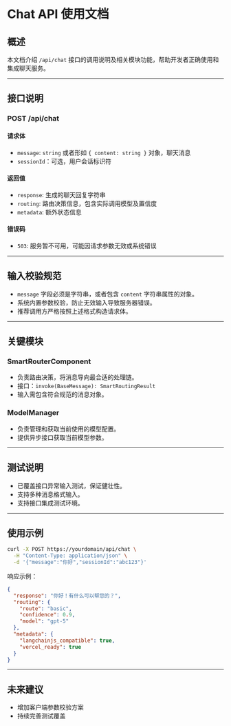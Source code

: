 # Chat API 使用文档

## 概述
本文档介绍 `/api/chat` 接口的调用说明及相关模块功能，帮助开发者正确使用和集成聊天服务。

---

## 接口说明

### POST /api/chat

#### 请求体
- `message`: `string` 或者形如 `{ content: string }` 对象，聊天消息
- `sessionId`：可选，用户会话标识符

#### 返回值
- `response`: 生成的聊天回复字符串
- `routing`: 路由决策信息，包含实际调用模型及置信度
- `metadata`: 额外状态信息

#### 错误码
- `503`: 服务暂不可用，可能因请求参数无效或系统错误

---

## 输入校验规范
- `message` 字段必须是字符串，或者包含 `content` 字符串属性的对象。
- 系统内置参数校验，防止无效输入导致服务器错误。
- 推荐调用方严格按照上述格式构造请求体。

---

## 关键模块

### SmartRouterComponent
- 负责路由决策，将消息导向最合适的处理链。
- 接口：`invoke(BaseMessage): SmartRoutingResult`
- 输入需包含符合规范的消息对象。

### ModelManager
- 负责管理和获取当前使用的模型配置。
- 提供异步接口获取当前模型参数。

---

## 测试说明
- 已覆盖接口异常输入测试，保证健壮性。
- 支持多种消息格式输入。
- 支持接口集成测试环境。

---

## 使用示例

```bash
curl -X POST https://yourdomain/api/chat \
  -H "Content-Type: application/json" \
  -d '{"message":"你好","sessionId":"abc123"}'
```

响应示例：

```json
{
  "response": "你好！有什么可以帮您的？",
  "routing": {
    "route": "basic",
    "confidence": 0.9,
    "model": "gpt-5"
  },
  "metadata": {
    "langchainjs_compatible": true,
    "vercel_ready": true
  }
}
```

---

## 未来建议
- 增加客户端参数校验方案
- 持续完善测试覆盖

